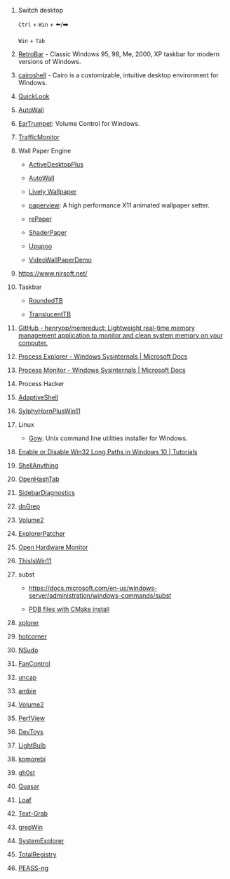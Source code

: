 1. Switch desktop

   `Ctrl` + `Win` + :arrow_left:/:arrow_right:

   `Win` + `Tab`

2. [RetroBar](https://github.com/dremin/RetroBar) - Classic Windows 95, 98, Me, 2000, XP taskbar for modern versions of Windows.

3. [cairoshell](https://github.com/cairoshell/cairoshell) - Cairo is a customizable, intuitive desktop environment for Windows.

4. [QuickLook](https://github.com/QL-Win/QuickLook)

5. [AutoWall](https://github.com/SegoCode/AutoWall)

6. [EarTrumpet](https://github.com/File-New-Project/EarTrumpet): Volume Control for Windows.

7. [TrafficMonitor](https://github.com/zhongyang219/TrafficMonitor)

8. Wall Paper Engine

   - [ActiveDesktopPlus](https://github.com/torchgm/ActiveDesktopPlus)

   - [AutoWall](https://github.com/SegoCode/AutoWall)

   - [Lively Wallpaper](https://github.com/rocksdanister/lively)

   - [paperview](https://github.com/glouw/paperview): A high performance X11 animated wallpaper setter.

   - [rePaper](https://github.com/rocksdanister/rePaper)

   - [ShaderPaper](https://github.com/WerWolv/ShaderPaper)

   - [Upupoo](http://www.upupoo.com/)

   - [VideoWallPaperDemo](https://github.com/3150601355/VideoWallPaperDemo)

9. https://www.nirsoft.net/

10. Taskbar

    - [RoundedTB](https://github.com/torchgm/RoundedTB)

    - [TranslucentTB](https://github.com/TranslucentTB/TranslucentTB)

11. [GitHub - henrypp/memreduct: Lightweight real-time memory management application to monitor and clean system memory on your computer.](https://github.com/henrypp/memreduct)

12. [Process Explorer - Windows Sysinternals | Microsoft Docs](https://docs.microsoft.com/en-us/sysinternals/downloads/process-explorer)

13. [Process Monitor - Windows Sysinternals | Microsoft Docs](https://docs.microsoft.com/en-us/sysinternals/downloads/procmon)

14. Process Hacker

15. [AdaptiveShell](https://github.com/w10m-research/AdaptiveShell)

16. [SylphyHornPlusWin11](https://github.com/hwtnb/SylphyHornPlusWin11)

17. Linux

    - [Gow](https://github.com/bmatzelle/gow): Unix command line utilities installer for Windows.

18. [Enable or Disable Win32 Long Paths in Windows 10 | Tutorials](https://www.tenforums.com/tutorials/51704-enable-disable-win32-long-paths-windows-10-a.html)

19. [ShellAnything](https://github.com/end2endzone/ShellAnything)

20. [OpenHashTab](https://github.com/namazso/OpenHashTab)

21. [SidebarDiagnostics](https://github.com/ArcadeRenegade/SidebarDiagnostics)

22. [dnGrep](https://github.com/dnGrep/dnGrep)

23. [Volume2](https://github.com/irzyxa/Volume2)

24. [ExplorerPatcher](https://github.com/valinet/ExplorerPatcher)

25. [Open Hardware Monitor](https://github.com/openhardwaremonitor/openhardwaremonitor)

26. [ThisIsWin11](https://github.com/builtbybel/ThisIsWin11)

27. subst

    - https://docs.microsoft.com/en-us/windows-server/administration/windows-commands/subst

    - [PDB files with CMake install](https://stackoverflow.com/questions/14946536/pdb-files-with-cmake-install)

28. [xplorer](https://github.com/kimlimjustin/xplorer)

29. [hotcorner](https://github.com/taviso/hotcorner)

30. [NSudo](https://github.com/M2Team/NSudo)

31. [FanControl](https://github.com/Rem0o/FanControl.Releases)

32. [uncap](https://github.com/susam/uncap)

33. [ambie](https://github.com/jenius-apps/ambie)

34. [Volume2](https://github.com/irzyxa/Volume2)

35. [PerfView](https://github.com/microsoft/perfview)

36. [DevToys](https://github.com/veler/DevToys)

37. [LightBulb](https://github.com/Tyrrrz/LightBulb)

38. [komorebi](https://github.com/LGUG2Z/komorebi)

39. [gh0st](https://github.com/sin5678/gh0st)

40. [Quasar](https://github.com/quasar/Quasar)

41. [Loaf](https://github.com/DinoChan/Loaf)

42. [Text-Grab](https://github.com/TheJoeFin/Text-Grab)

43. [grepWin](https://github.com/stefankueng/grepWin)

44. [SystemExplorer](https://github.com/zodiacon/SystemExplorer)

45. [TotalRegistry](https://github.com/zodiacon/TotalRegistry)

46. [PEASS-ng](https://github.com/carlospolop/PEASS-ng)
